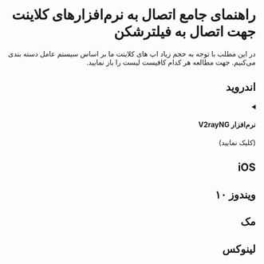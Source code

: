 

<div dir="rtl">

# راهنمای جامع اتصال به نرم‌افزارهای کلاینت جهت اتصال به فیلترشکن

در این مطلب با توجه به حجم زیاد اپ های کلاینت ما بر اساس سیستم عامل دسته بندی می‌کنیم. جهت مطالعه هر کدام کافیست لیست را باز نمایید.

## اندروید

<details><summary><h4> نرم‌افزار V2rayNG</h4> (کلیک نمایید)</summary>
اضافه کردن لینک اشتراک در اندروید (v2rayNG):
تو صفحه‌ی اشتراک به چند روش میتونید سرورها رو اضافه کنید:

◀️اضافه کردن تک تک کانفیگ‌ها:
برای این کار به آخر صفحه برید و روی دکمه‌ی «تمام کانفیگ‌ها» کلیک کنید. کانفیگ‌های مختلف از نوعی پروتکل و  پورت و ... استفاده می‌کنن که هر کدوم میتونن برای یک شبکه و منطقه کارآیی داشته باشن.
هر کدوم رو که خواستید با کلیک روی نام یا علامت کیوآر QR باز و کپی کنید و توی برنامه‌ی v2rayNG اضافه کنید.

◀️اضافه کردن لینک اشتراک و همه‌ی کانفیگ‌ها (پشنهادی):
روی دکمه‌ی «اندروید» سپس روی «v2rayNG» کلیک کنید. اینجا سه لینک وجود داره: اولی و دومی لینک نصب خود نرم افزار هست اما سومی «لینک برای Subscription»، که ما با همین کار داریم.
روی علامت QR بارکد کلیک کنید سپس دکمه‌ی «کپی» رو بزنید.
برای اینکه بهترین آدرس‌ها به طور اتوماتیک پیدا بشه، هرگونه VPN (فیلترشکن) رو خاموش کنید.
وارد برنامه شده و از بالای صفحه علامت «+» و سپس گزینه‌ی دوم (Import config from Clipbord) رو بزنید.
بعد از این روی علامت سه نقطه (گوشه بالا راست) کلیک کنید. آخرین گزینه یعنی Update Subscription رو بزنید. اگر همه چیز درست انجام شده باشه باید تمام کانفیگ ها اضافه بشه.
👈🏻نکته‌ی مهم:
 هر زمان که نوع اینترنت تون عوض میشه - مثلا به وای فای وصل میشین یا از همراه اول به ایرانسل - ی پی ان رو قطع کنید و دوباره دکمه‌ی Update Subscription رو بزنید. اینکار باعث میشه که کانفیگ‌های Auto مناسب‌ترین آی پی آدرس متناسب با اینترنت شما رو براتون جایگزین کنه.
حالا کانفیگ های مختلف رو انتخاب و تست کنید تا بهترین رو پیدا کنید. ممکنه بعضیاشون اصلا برای شما کار نکنه. هر از گاهی Update Subscription رو دوباره بززنید تا آدرس‌ها بروز شه.

</details>

## iOS


## ویندوز ۱۰


## مک

## لینوکس
